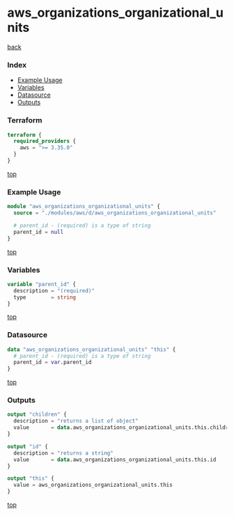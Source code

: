 # aws_organizations_organizational_units

[back](../aws.md)

### Index

- [Example Usage](#example-usage)
- [Variables](#variables)
- [Datasource](#datasource)
- [Outputs](#outputs)

### Terraform

```terraform
terraform {
  required_providers {
    aws = ">= 3.35.0"
  }
}
```

[top](#index)

### Example Usage

```terraform
module "aws_organizations_organizational_units" {
  source = "./modules/aws/d/aws_organizations_organizational_units"

  # parent_id - (required) is a type of string
  parent_id = null
}
```

[top](#index)

### Variables

```terraform
variable "parent_id" {
  description = "(required)"
  type        = string
}
```

[top](#index)

### Datasource

```terraform
data "aws_organizations_organizational_units" "this" {
  # parent_id - (required) is a type of string
  parent_id = var.parent_id
}
```

[top](#index)

### Outputs

```terraform
output "children" {
  description = "returns a list of object"
  value       = data.aws_organizations_organizational_units.this.children
}

output "id" {
  description = "returns a string"
  value       = data.aws_organizations_organizational_units.this.id
}

output "this" {
  value = aws_organizations_organizational_units.this
}
```

[top](#index)